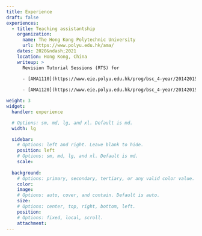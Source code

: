 ```yaml
---
title: Experience
draft: false
experiences:
  - title: Teaching assistantship
    organization:
      name: The Hong Kong Polytechnic University
      url: https://www.polyu.edu.hk/ama/
    dates: 2020&ndash;2021
    location: Hong Kong, China
    writeup: >
      Revision Tutorial Sessions (RTS) for

      - [AMA1110](https://www.eie.polyu.edu.hk/prog/bsc_4-year/20142015/syllabus/AMA1110.pdf) Basic Mathematics I &ndash; Calculus and Probability & Statistics.
    
      - [AMA1120](https://www.eie.polyu.edu.hk/prog/bsc_4-year/20142015/syllabus/AMA1120.pdf) Basic Mathematics II &ndash; Calculus and Linear Algebra.

weight: 3
widget:
  handler: experience

  # Options: sm, md, lg, and xl. Default is md.
  width: lg

  sidebar:
    # Options: left and right. Leave blank to hide.
    position: left
    # Options: sm, md, lg, and xl. Default is md.
    scale:
  
  background:
    # Options: primary, secondary, tertiary, or any valid color value. Default is primary.
    color:
    image:
    # Options: auto, cover, and contain. Default is auto.
    size:
    # Options: center, top, right, bottom, left.
    position:
    # Options: fixed, local, scroll.
    attachment: 
---
```

